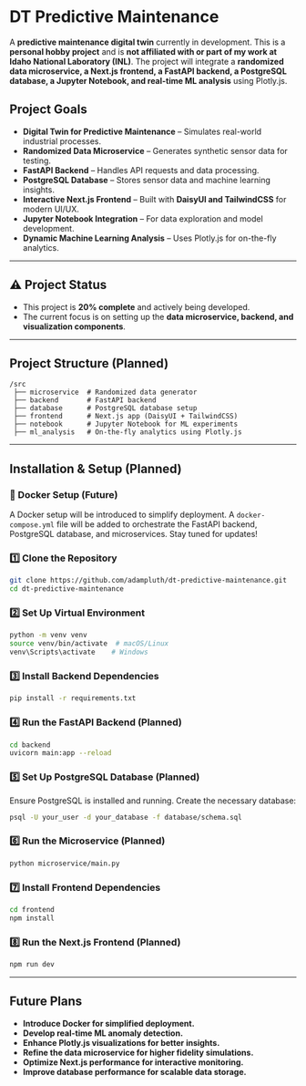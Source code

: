 # DT Predictive Maintenance

A **predictive maintenance digital twin** currently in development. This is a **personal hobby project** and is **not affiliated with or part of my work at Idaho National Laboratory (INL)**. The project will integrate a **randomized data microservice, a Next.js frontend, a FastAPI backend, a PostgreSQL database, a Jupyter Notebook, and real-time ML analysis** using Plotly.js.

## Project Goals
- **Digital Twin for Predictive Maintenance** – Simulates real-world industrial processes.
- **Randomized Data Microservice** – Generates synthetic sensor data for testing.
- **FastAPI Backend** – Handles API requests and data processing.
- **PostgreSQL Database** – Stores sensor data and machine learning insights.
- **Interactive Next.js Frontend** – Built with **DaisyUI and TailwindCSS** for modern UI/UX.
- **Jupyter Notebook Integration** – For data exploration and model development.
- **Dynamic Machine Learning Analysis** – Uses Plotly.js for on-the-fly analytics.

---

## ⚠️ Project Status
- This project is **20% complete** and actively being developed.
- The current focus is on setting up the **data microservice, backend, and visualization components**.

---

## Project Structure (Planned)
```
/src
 ├── microservice  # Randomized data generator
 ├── backend       # FastAPI backend
 ├── database      # PostgreSQL database setup
 ├── frontend      # Next.js app (DaisyUI + TailwindCSS)
 ├── notebook      # Jupyter Notebook for ML experiments
 ├── ml_analysis   # On-the-fly analytics using Plotly.js
```

---

## Installation & Setup (Planned)

### 🐳 Docker Setup (Future)
A Docker setup will be introduced to simplify deployment. A `docker-compose.yml` file will be added to orchestrate the FastAPI backend, PostgreSQL database, and microservices. Stay tuned for updates!

### 1️⃣ Clone the Repository

```sh
git clone https://github.com/adampluth/dt-predictive-maintenance.git
cd dt-predictive-maintenance
```

### 2️⃣ Set Up Virtual Environment
```sh
python -m venv venv
source venv/bin/activate  # macOS/Linux
venv\Scripts\activate    # Windows
```

### 3️⃣ Install Backend Dependencies
```sh
pip install -r requirements.txt
```

### 4️⃣ Run the FastAPI Backend (Planned)
```sh
cd backend
uvicorn main:app --reload
```

### 5️⃣ Set Up PostgreSQL Database (Planned)
Ensure PostgreSQL is installed and running. Create the necessary database:
```sh
psql -U your_user -d your_database -f database/schema.sql
```

### 6️⃣ Run the Microservice (Planned)
```sh
python microservice/main.py
```

### 7️⃣ Install Frontend Dependencies
```sh
cd frontend
npm install
```

### 8️⃣ Run the Next.js Frontend (Planned)
```sh
npm run dev
```

---

## Future Plans
- **Introduce Docker for simplified deployment.**
- **Develop real-time ML anomaly detection.**
- **Enhance Plotly.js visualizations for better insights.**
- **Refine the data microservice for higher fidelity simulations.**
- **Optimize Next.js performance for interactive monitoring.**
- **Improve database performance for scalable data storage.**
